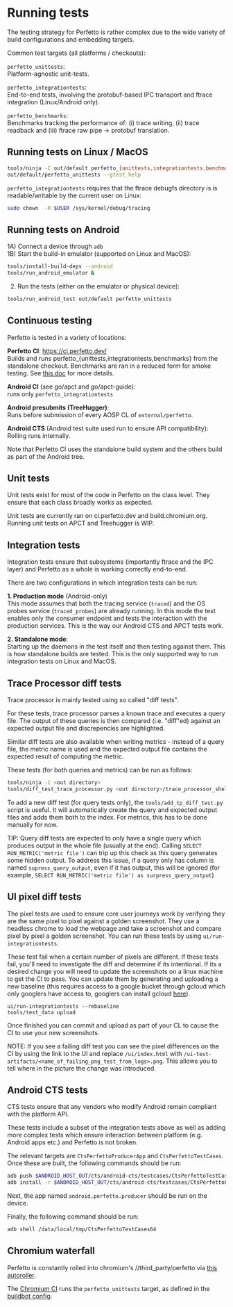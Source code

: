 # Running tests

The testing strategy for Perfetto is rather complex due to the wide variety
of build configurations and embedding targets.

Common test targets (all platforms / checkouts):

`perfetto_unittests`:  
Platform-agnostic unit-tests.

`perfetto_integrationtests`:  
End-to-end tests, involving the protobuf-based IPC transport and ftrace
integration (Linux/Android only).

`perfetto_benchmarks`:  
Benchmarks tracking the performance of: (i) trace writing, (ii) trace readback
and (iii) ftrace raw pipe -> protobuf translation.

Running tests on Linux / MacOS
------------------------------

```bash
tools/ninja -C out/default perfetto_{unittests,integrationtests,benchmarks}
out/default/perfetto_unittests --gtest_help
```

`perfetto_integrationtests` requires that the ftrace debugfs directory is
is readable/writable by the current user on Linux:
```bash
sudo chown  -R $USER /sys/kernel/debug/tracing
```

Running tests on Android
------------------------
1A) Connect a device through `adb`  
1B) Start the build-in emulator (supported on Linux and MacOS):

```bash
tools/install-build-deps --android
tools/run_android_emulator &
```

2) Run the tests (either on the emulator or physical device):  

```bash
tools/run_android_test out/default perfetto_unittests
```

Continuous testing
------------------
Perfetto is tested in a variety of locations:

**Perfetto CI**: https://ci.perfetto.dev/  
Builds and runs perfetto_{unittests,integrationtests,benchmarks} from the
standalone checkout. Benchmarks are ran in a reduced form for smoke testing.
See [this doc](/docs/design-docs/continuous-integration.md) for more details.

**Android CI** (see go/apct and go/apct-guide):  
runs only `perfetto_integrationtests`

**Android presubmits (TreeHugger)**:  
Runs before submission of every AOSP CL of `external/perfetto`.

**Android CTS** (Android test suite used run to ensure API compatibility):   
Rolling runs internally.

Note that Perfetto CI uses the standalone build system and the others build as
part of the Android tree.

Unit tests
----------
Unit tests exist for most of the code in Perfetto on the class level. They
ensure that each class broadly works as expected.

Unit tests are currently ran on ci.perfetto.dev and build.chromium.org.
Running unit tests on APCT and Treehugger is WIP.

Integration tests
-----------------
Integration tests ensure that subsystems (importantly ftrace and the IPC layer)
and Perfetto as a whole is working correctly end-to-end.

There are two configurations in which integration tests can be run:

**1. Production mode** (Android-only)  
This mode assumes that both the tracing service (`traced`) and the OS probes
service (`traced_probes`) are already running. In this mode the test enables
only the consumer endpoint and tests the interaction with the production
services. This is the way our Android CTS and APCT tests work.

**2. Standalone mode**:  
Starting up the daemons in the test itself and then testing against them.
This is how standalone builds are tested. This is the only supported way to
run integration tests on Linux and MacOS.

Trace Processor diff tests
-----------------
Trace processor is mainly tested using so called "diff tests".

For these tests, trace processor parses a known trace and executes a query
file. The output of these queries is then compared (i.e. "diff"ed) against
an expected output file and discrepencies are highlighted.

Similar diff tests are also available when writing metrics - instead of a
query file, the metric name is used and the expected output file contains
the expected result of computing the metric.

These tests (for both queries and metrics) can be run as follows:
```bash
tools/ninja -C <out directory>
tools/diff_test_trace_processor.py <out directory>/trace_processor_shell
```

To add a new diff test (for query tests only), the `tools/add_tp_diff_test.py`
script is useful. It will automatically create the query and expected output
files and adds them both to the index. For metrics, this has to be done
manually for now.

TIP: Query diff tests are expected to only have a single query which produces
output in the whole file (usually at the end). Calling
`SELECT RUN_METRIC('metric file')` can trip up this check as this query
generates some hidden output. To address this issue, if a query only has
column is named `supress_query_output`, even if it has output, this will
be ignored (for example,
`SELECT RUN_METRIC('metric file') as surpress_query_output`)

UI pixel diff tests
-----------------
The pixel tests are used to ensure core user journeys work by verifying they
are the same pixel to pixel against a golden screenshot. They use a headless
chrome to load the webpage and take a screenshot and compare pixel by pixel a
golden screenshot. You can run these tests by using `ui/run-integrationtests`.


These test fail when a certain number of pixels are different. If these tests
fail, you'll need to investigate the diff and determine if its intentional. If
its a desired change you will need to update the screenshots on a linux machine
to get the CI to pass. You can update them by generating and uploading a new
baseline (this requires access to a google bucket through gcloud which only
googlers have access to, googlers can install gcloud
[here](https://g3doc.corp.google.com/cloud/sdk/g3doc/index.md#installing-and-using-the-cloud-sdk)).

```
ui/run-integrationtests --rebaseline
tools/test_data upload
```

Once finished you can commit and upload as part of your CL to cause the CI to
use your new screenshots.

NOTE: If you see a failing diff test you can see the pixel differences on the CI
by using the link to the UI and replace `/ui/index.html` with
`/ui-test-artifacts/<name_of_failing_png_test_from_logs>.png`. This allows you
to tell where in the picture the change was introduced.

Android CTS tests
-----------------
CTS tests ensure that any vendors who modify Android remain compliant with the
platform API.

These tests include a subset of the integration tests above as well as adding
more complex tests which ensure interaction between platform (e.g. Android apps
etc.) and Perfetto is not broken.

The relevant targets are `CtsPerfettoProducerApp` and `CtsPerfettoTestCases`. Once these are built, the following commands should be run:

```bash
adb push $ANDROID_HOST_OUT/cts/android-cts/testcases/CtsPerfettoTestCases64 /data/local/tmp/
adb install -r $ANDROID_HOST_OUT/cts/android-cts/testcases/CtsPerfettoProducerApp.apk
```

Next, the app named `android.perfetto.producer` should be run on the device.

Finally, the following command should be run:

```bash
adb shell /data/local/tmp/CtsPerfettoTestCases64
```

Chromium waterfall
------------------
Perfetto is constantly rolled into chromium's //third_party/perfetto via
[this autoroller](https://autoroll.skia.org/r/perfetto-chromium-autoroll).

The [Chromium CI](https://build.chromium.org) runs the `perfetto_unittests`
target, as defined in the [buildbot config][chromium_buildbot].

[chromium_buildbot]: https://cs.chromium.org/search/?q=perfetto_.*tests+f:%5Esrc/testing.*json$&sq=package:chromium&type=cs
